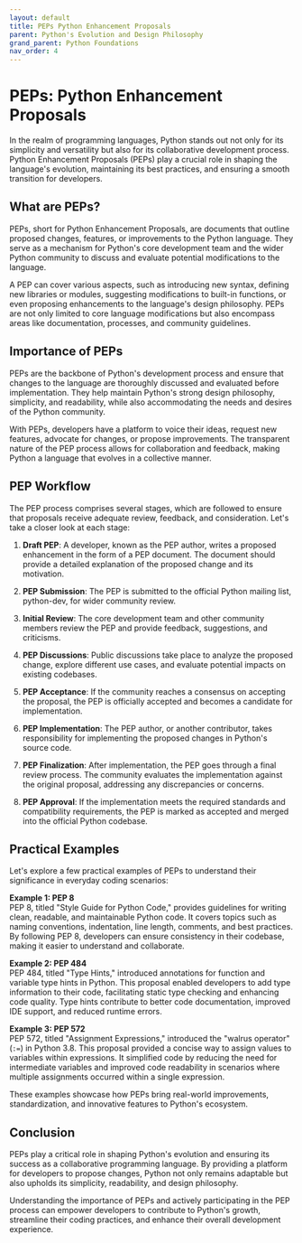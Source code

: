 ```yaml
---
layout: default
title: PEPs Python Enhancement Proposals
parent: Python's Evolution and Design Philosophy
grand_parent: Python Foundations
nav_order: 4
---
```

# PEPs: Python Enhancement Proposals

In the realm of programming languages, Python stands out not only for its simplicity and versatility but also for its collaborative development process. Python Enhancement Proposals (PEPs) play a crucial role in shaping the language's evolution, maintaining its best practices, and ensuring a smooth transition for developers.

## What are PEPs?

PEPs, short for Python Enhancement Proposals, are documents that outline proposed changes, features, or improvements to the Python language. They serve as a mechanism for Python's core development team and the wider Python community to discuss and evaluate potential modifications to the language.

A PEP can cover various aspects, such as introducing new syntax, defining new libraries or modules, suggesting modifications to built-in functions, or even proposing enhancements to the language's design philosophy. PEPs are not only limited to core language modifications but also encompass areas like documentation, processes, and community guidelines.

## Importance of PEPs

PEPs are the backbone of Python's development process and ensure that changes to the language are thoroughly discussed and evaluated before implementation. They help maintain Python's strong design philosophy, simplicity, and readability, while also accommodating the needs and desires of the Python community.

With PEPs, developers have a platform to voice their ideas, request new features, advocate for changes, or propose improvements. The transparent nature of the PEP process allows for collaboration and feedback, making Python a language that evolves in a collective manner.

## PEP Workflow

The PEP process comprises several stages, which are followed to ensure that proposals receive adequate review, feedback, and consideration. Let's take a closer look at each stage:

1. **Draft PEP**: A developer, known as the PEP author, writes a proposed enhancement in the form of a PEP document. The document should provide a detailed explanation of the proposed change and its motivation.

2. **PEP Submission**: The PEP is submitted to the official Python mailing list, python-dev, for wider community review.

3. **Initial Review**: The core development team and other community members review the PEP and provide feedback, suggestions, and criticisms.

4. **PEP Discussions**: Public discussions take place to analyze the proposed change, explore different use cases, and evaluate potential impacts on existing codebases.

5. **PEP Acceptance**: If the community reaches a consensus on accepting the proposal, the PEP is officially accepted and becomes a candidate for implementation.

6. **PEP Implementation**: The PEP author, or another contributor, takes responsibility for implementing the proposed changes in Python's source code.

7. **PEP Finalization**: After implementation, the PEP goes through a final review process. The community evaluates the implementation against the original proposal, addressing any discrepancies or concerns.

8. **PEP Approval**: If the implementation meets the required standards and compatibility requirements, the PEP is marked as accepted and merged into the official Python codebase.

## Practical Examples

Let's explore a few practical examples of PEPs to understand their significance in everyday coding scenarios:

**Example 1: PEP 8**<br>
PEP 8, titled "Style Guide for Python Code," provides guidelines for writing clean, readable, and maintainable Python code. It covers topics such as naming conventions, indentation, line length, comments, and best practices. By following PEP 8, developers can ensure consistency in their codebase, making it easier to understand and collaborate.

**Example 2: PEP 484**<br>
PEP 484, titled "Type Hints," introduced annotations for function and variable type hints in Python. This proposal enabled developers to add type information to their code, facilitating static type checking and enhancing code quality. Type hints contribute to better code documentation, improved IDE support, and reduced runtime errors.

**Example 3: PEP 572**<br>
PEP 572, titled "Assignment Expressions," introduced the "walrus operator" (`:=`) in Python 3.8. This proposal provided a concise way to assign values to variables within expressions. It simplified code by reducing the need for intermediate variables and improved code readability in scenarios where multiple assignments occurred within a single expression.

These examples showcase how PEPs bring real-world improvements, standardization, and innovative features to Python's ecosystem.

## Conclusion

PEPs play a critical role in shaping Python's evolution and ensuring its success as a collaborative programming language. By providing a platform for developers to propose changes, Python not only remains adaptable but also upholds its simplicity, readability, and design philosophy.

Understanding the importance of PEPs and actively participating in the PEP process can empower developers to contribute to Python's growth, streamline their coding practices, and enhance their overall development experience.